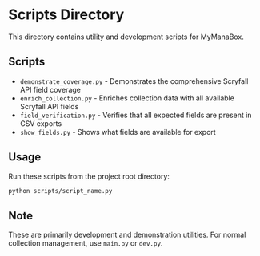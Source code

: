 # Scripts Directory

This directory contains utility and development scripts for MyManaBox.

## Scripts

- `demonstrate_coverage.py` - Demonstrates the comprehensive Scryfall API field coverage
- `enrich_collection.py` - Enriches collection data with all available Scryfall API fields
- `field_verification.py` - Verifies that all expected fields are present in CSV exports
- `show_fields.py` - Shows what fields are available for export

## Usage

Run these scripts from the project root directory:

```bash
python scripts/script_name.py
```

## Note

These are primarily development and demonstration utilities. For normal collection management, use `main.py` or `dev.py`.
